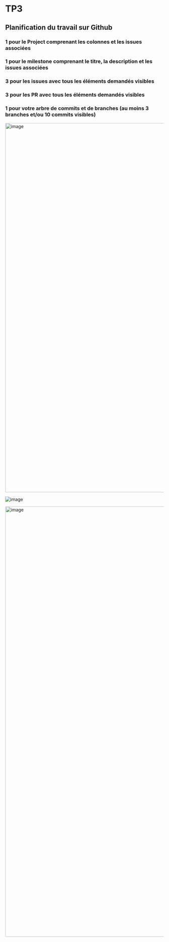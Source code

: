 # TP3

## Planification du travail sur Github

### 1 pour le Project comprenant les colonnes et les issues associées



### 1 pour le milestone comprenant le titre, la description et les issues associées

### 3 pour les issues avec tous les éléments demandés visibles



### 3 pour les PR avec tous les éléments demandés visibles


### 1 pour votre arbre de commits et de branches (au moins 3 branches et/ou 10 commits visibles)


<img width="1172" alt="image" src="https://user-images.githubusercontent.com/47373969/160435193-d5c55061-9c80-4b12-a42d-3c01c1ac7da0.png">

![image](https://user-images.githubusercontent.com/47373969/160616395-01c76573-410c-429f-aba4-07b1ce1d4c41.png)

<img width="1366" alt="image" src="https://user-images.githubusercontent.com/47373969/161575316-03289a4d-ada2-4b61-b0ca-419833ecca53.png">


